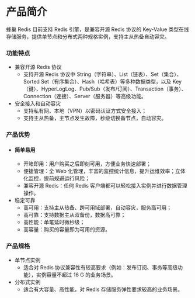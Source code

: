 # **产品简介**

蜂巢 Redis 目前支持 Redis 引擎，是兼容开源 Redis 协议的 Key-Value 类型在线存储服务，提供单节点和分布式两种规格实例，支持主从热备自动容灾。

### **功能特点**

* 兼容开源 Redis 协议
  * 支持开源 Redis 协议中 String（字符串）、List（链表）、Set（集合）、Sorted Set（有序集合）、Hash（哈希表）等多种数据类型，以及 Key（键）、HyperLogLog、Pub/Sub（发布/订阅）、Transaction（事务）、Connection（连接）、Server（服务器）等高级功能。
* 安全接入和自动容灾
  * 支持私有网、本地（VPN）以密码认证方式安全接入；
  * 支持主从热备，主节点发生故障，秒级切换备节点，自动容灾。
  
### **产品优势**

* #### **简单易用**
  * 开箱即用：用户购买之后即刻可用，方便业务快速部署；
  * 便捷管理：全 Web 化管理，丰富的监控统计信息，提升运维效率；立体化监控，提前规避运行风险；
  * 兼容开源 Redis：任何 Redis 客户端都可以轻松接入实例并进行数据管理操作。
* 稳定可靠
  * 高可用：支持主从热备、跨可用域部署，自动容灾，服务高可用；
  * 高可靠：支持数据主从双备份，数据高可靠；
  * 高性能：单笔延时微秒级；
  * 高容量：购买的容量即为可用的资源。
   
### **产品规格**

* 单节点实例
  * 适合对 Redis 协议兼容性有较高要求（例如：发布订阅、事务等高级功能），实例容量不超过 16 G 的业务场景。
* 分布式实例
  * 适合有大容量、高性能，对 Redis 存储服务弹性要求较高的业务场景。
